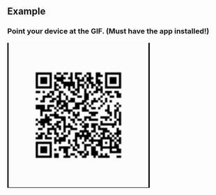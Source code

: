 ## Example
### Point your device at the GIF. (Must have the app installed!)

![](GitHubExample.gif)
